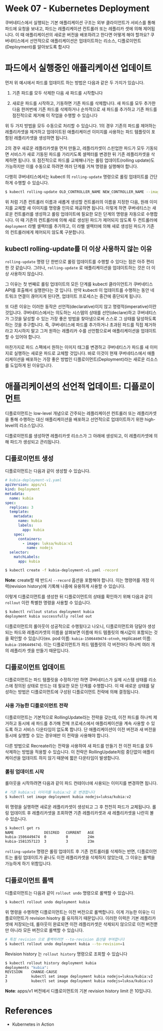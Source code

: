 # Week 07 - Kubernetes Deployment

쿠버네티스에서 실행되는 기본 애플리케이션 구조는 외부 클라이언트가 서비스를 통해 파드에 요청을 보내고, 파드는 레플리케이션 컨트롤러 또는 레플리카 셋에 의해 제어됩니다. 이 때 애플리케이션의 새로운 버전을 배포하려고 한다면 어떻게 해야 할까요? 쿠버네티스에서 선언적으로 애플리케이션은 업데이트하는 리소스, 디플로이먼트(Deployment)를 알아보도록 합시다

# 파드에서 실행중인 애플리케이션 업데이트

먼저 위 예시에서 파드를 업데이트 하는 방법은 다음과 같은 두 가지가 있습니다.

1. 기존 파드를 모두 삭제한 다음 새 파드를 시작합니다

2. 새로운 파드를 시작하고, 기동하면 기존 파드를 삭제합니다. 새 파드를 모두 추가한 다음 한꺼번에 기존 파드를 삭제하거나 순차적으로 새 파드를 추가하고 기존 파드를 점진적으로 제거해 이 작업을 수행할 수 있습니다

위 두 가지 방법을 모두 수동으로 처리할 수 있습니다. 1의 경우 기존의 파드를 제어하는 레플리카셋을 제거하고 업데이트된 애플리케이션 이미지를 사용하는 파드 템플릿이 포함된 레플리카셋을 생성하면 됩니다.

2의 경우 새로운 레플리카셋을 먼저 만들고, 레플리카셋이 스핀업한 파드가 모두 기동되면 서비스가 새로 기동된 파드를 가리키도록 셀렉터를 변경한 뒤 기존 레플리카셋을 삭제하면 됩니다. 또 점진적으로 파드를 교체해나가는 롤링 업데이트(rolling update)도 가능하지만 이를 수동으로 하려면 여러 단계를 거쳐 명령을 실행해야 합니다.

다행히 쿠버네티스에서는 kubectl 의 `rolling-update` 명령으로 롤링 업데이트를 간단하게 수행할 수 있습니다.

```sh
$ kubectl rolling-update OLD_CONTROLLER_NAME NEW_CONTROLLER_NAME --image=NEW_CONTAINER_IMAGE
```

위 처럼 기존 컨트롤러 이름과 새롭게 생성할 컨트롤러의 이름을 지정한 다음, 원래 이미지를 교체할 새 이미지를 명령줄 인자로 제공하면 됩니다. 이렇게 하면 쿠버네티스는 새로운 컨트롤러를 생성하고 롤링 업데이트에 필요한 모든 단계의 명령을 자동으로 수행합니다. 이 때 기존의 컨트롤러에 의해 새로 생성된 파드가 제어되지 않도록 두 컨트롤러에 `deployment` 라벨 셀렉터를 추가하고, 이 라벨 셀렉터에 의해 새로 생성된 파드가 기존의 컨트롤러에게 제어되지 않도록 구분합니다.

## kubectl rolling-update를 더 이상 사용하지 않는 이유

`rolling-update` 명령 단 한번으로 롤링 업데이트를 수행할 수 있다는 점은 아주 편리한 것 같습니다. 그러나, `rolling-update` 로 애플리케이션을 업데이트하는 것은 더 이상 사용하지 않습니다.

그 이유는 첫 번째로 롤링 업데이트의 모든 단계를 kubectl 클라이언트가 쿠버네티스 API를 호출해서 실행한다는 것 입니다. 만약 kubectl 이 업데이트를 수행하는 동안 네트워크 연결이 끊어지게 된다면, 업데이트 프로세스는 중간에 중단되게 됩니다.

또 다른 이유는 이러한 동작은 선언적(declarative)이지 않고 명령적(imperative)이란 것입니다. 쿠버네티스에서는 의도하는 시스템의 상태를 선언(declare)하고 쿠버네티스가 그것을 달성할 수 있는 가장 좋은 방법을 찾아냄으로써 스스로 그 상태를 달성하도록 하는 것을 추구합니다. 즉, 쿠버네티스에 파드를 추가하거나 초과된 파드를 직접 제거하라고 지시하지 말고 그저 원하는 레플리카 수를 선언함으로써 애플리케이션을 업데이트 할 수 있어야 합니다.

마찬가지로 파드 스펙에서 원하는 이미지 태그를 변경하고 쿠버네티스가 파드를 새 이미지로 실행하는 새로운 파드로 교체할 것입니다. 바로 이것이 현재 쿠버네티스에서 애플리케이션을 배포하는 가장 좋은 방법인 디플로이먼트(Deployment)라는 새로운 리소스를 도입하게 된 이유입니다.

# 애플리케이션의 선언적 업데이트: 디플로이먼트

디플로이먼트는 low-level 개념으로 간주되는 레플리케이션 컨트롤러 또는 레플리카셋을 통해 수행하는 대신 애플리케이션을 배포하고 선언적으로 업데이트하기 위한 high-level의 리소스입니다.

디플로이먼트를 생성하면 레플리카셋 리소스가 그 아래에 생성되고, 이 레플리카셋에 의해 파드가 생성되고 관리됩니다.

## 디플로이먼트 생성

디플로이먼트는 다음과 같이 생성할 수 있습니다.

```yaml
# kubia-deployment-v1.yaml
apiVersion: apps/v1
kind: Deployment
metadata:
  name: kubia
spec:
  replicas: 3
  template:
    metadata:
      name: kubia
      labels:
        app: kubia
    spec:
      containers:
        - image: luksa/kubia:v1
          name: nodejs
  selector:
    matchLabels:
      app: kubia
```

```sh
$ kubectl create -f kubia-deployment-v1.yaml -record
```

**Note**: create할 때 반드시 `--record` 옵션을 포함해야 합니다. 이는 명령어를 개정 이력(revision history)에 기록해 나중에 유용하게 사용할 수 있습니다.

이렇게 디플로이먼트를 생성한 뒤 디플로이먼트의 상태를 확인하기 위해 다음과 같이 `rollout` 이란 특별한 명령을 사용할 수 있습니다.

```sh
$ kubectl rollout status deployment kubia
deployment kubia successfully rolled out
```

디플로이먼트의 롤아웃이 성공적으로 수행됬다고 나오니, 디플로이먼트와 덩달아 생성되는 파드와 레플리카셋의 이름을 살펴보면 이름에 파드 템플릿의 해시값이 포함되는 것을 확인할 수 있습니다(ex. pod 이름: `kubia-1506449474-otnnh`, replicaset 이름: `kubia-1506449474`). 이는 디플로이먼트가 파드 템플릿의 각 버전마다 하나씩 여러 개의 레플리카 셋을 만들기 때문입니다.

## 디플로이먼트 업데이트

디플로이먼트는 파드 템플릿을 수정하기만 하면 쿠버네티스가 실제 시스템 상태를 리소스에 정의된 상태로 만드는 데 필요한 모든 단계를 수행합니다. 이 때 새로운 상태를 달성하는 방법은 디플로이먼트에 구성된 디플로이먼트 전략에 의해 결정됩니다.

### 사용 가능한 디플로이먼트 전략

디플로이먼트는 기본적으로 RollingUpdate라는 전략을 갖는데, 이전 파드를 하나씩 제거하고 동시에 새 파드를 추가해 전체 프로세스에서 애플리케이션을 계속 사용할 수 있도록 하고 서비스 다운타임이 없도록 합니다. 단 애플리케이션이 이전 버전과 새 버전을 동시에 실행할 수 있는 경우에만 이 전략을 사용해야 합니다.

다른 방법으로 Recreate라는 전략을 사용하여 새 파드를 만들기 전 이전 파드를 모두 삭제하는 방법을 적용할 수 있습니다. 이 전략은 RollingUpdate처럼 중단없이 애플리케이션을 업데이트 하지 않기 때문에 짧은 다운타임이 발생합니다.

### 롤링 업데이트 시작

롤아웃을 시작하려면 다음과 같이 파드 컨테이너에 사용되는 이미지를 변경하면 됩니다.

```sh
# 기존 kubia:v1 이미지를 kubia:v2 로 변경합니다
$ kubectl set image deployment kubia nodejs=luksa/kubia:v2
```

위 명령을 실행하면 새로운 레플리카셋이 생성되고 그 후 천천히 파드가 교체됩니다. 롤링 업데이트 후 레플리카셋을 조회하면 기존 레플리카셋과 새 레플리카셋을 나란히 볼 수 있습니다.

```sh
$ kubectl get rs
NAME              DESIRED   CURRENT   AGE
kubia-1506449474  0         0         24m
kubia-1581357123  3         3         23m
```

`rolling-update` 명령은 롤링 업데이트 후 기존 컨트롤러를 삭제하는 반면, 디플로이먼트는 롤링 업데이트가 끝나도 이전 레플리카셋을 삭제하지 않았는데, 그 이유는 롤백을 가능하게 하기 위함입니다.

## 디플로이먼트 롤백

디플로이먼트는 다음과 같이 `rollout undo` 명령으로 롤백할 수 있습니다.

```sh
$ kubectl rollout undo deployment kubia
```

위 명령을 수행하면 디플로이먼트는 이전 버전으로 롤백합니다. 이게 가능한 이유는 디플로이먼트가 revision hisotry 를 유지하기 때문입니다. 이러한 이력은 기본 레플리카셋에 저장되는데, 롤아웃이 완료되면 이전 레플리카셋은 삭제되지 않으므로 이전 버전뿐만 아니라 모든 버전으로 롤백할 수 있습니다.

```sh
# 특정 revision 으로 롤백하려면 --to-revision 옵션을 부여햡니다
$ kubectl rollout undo deployment kubia --to-revision=1
```

Revision history 는 `rollout history` 명령으로 조회할 수 있습니다

```sh
$ kubectl rollout history deployment kubia
deployments "kubia":
REVISION    CHANGE-CAUSE
2           kubectl set image deployment kubia nodejs=luksa/kubia:v2
3           kubectl set image deployment kubia nodejs=luksa/kubia:v3
```

**Note**: apps/v1 버전에서 디플로이먼트의 기본 revision history limit 은 10입니다.

# References

- Kubernetes in Action
